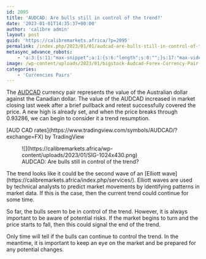 ```yaml
---
id: 2095
title: 'AUDCAD: Are bulls still in control of the trend?'
date: '2023-01-01T14:35:37+00:00'
author: 'calibre admin'
layout: post
guid: 'https://calibremarkets.africa/?p=2095'
permalink: /index.php/2023/01/01/audcad-are-bulls-still-in-control-of-the-trend/
metasync_advance_robots:
    - 'a:3:{s:11:"max-snippet";a:1:{s:6:"length";s:0:"";}s:17:"max-video-preview";a:1:{s:6:"length";s:0:"";}s:17:"max-image-preview";a:1:{s:6:"length";s:5:"large";}}'
image: /wp-content/uploads/2023/01/bigstock-Audcad-Forex-Currency-Pair-Vec-327590638.jpg
categories:
    - 'Currencies Pairs'
---
```


The [AUDCAD](https://calibremarkets.africa/index.php/sample-page/) currency pair represents the value of the Australian dollar against the Canadian dollar. The value of the AUDCAD increased in market closing last week after a brief pullback and retest successfully covered the price. A new high is already set, and when the price breaks through 0.93286, we can begin to consider it a trend resumption.

<div class="tradingview-widget-container"><div class="tradingview-widget-container__widget"></div><div class="tradingview-widget-copyright">[<span class="blue-text">AUD CAD rates</span>](https://www.tradingview.com/symbols/AUDCAD/?exchange=FX) by TradingView</div> <script async="" src="https://s3.tradingview.com/external-embedding/embed-widget-symbol-info.js" type="text/javascript">
  {
  "symbol": "FX:AUDCAD",
  "width": "100%",
  "locale": "en",
  "colorTheme": "light",
  "isTransparent": true
}
  </script></div><figure class="wp-block-image size-large">![](https://calibremarkets.africa/wp-content/uploads/2023/01/SIG-1024x430.png)<figcaption class="wp-element-caption">AUDCAD: Are bulls still in control of the trend?</figcaption></figure>The trend looks like it could be the second wave of an [Elliott wave](https://calibremarkets.africa/index.php/services/). Elliott waves are used by technical analysts to predict market movements by identifying patterns in market data. If this is the case, then the current trend could continue for some time.

So far, the bulls seem to be in control of the trend. However, it is always important to be aware of potential risks. If the market begins to turn and the price starts to fall, then this could signal the end of the trend.

Only time will tell if the bulls can continue to control the trend. In the meantime, it is important to keep an eye on the market and be prepared for any potential changes.